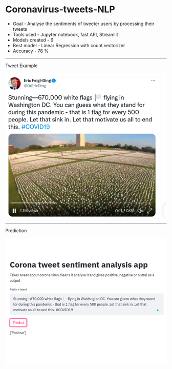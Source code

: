 # Coronavirus-tweets-NLP
- Goal - Analyse the sentiments of tweeter users by processing their tweets
- Tools used - Jupyter notebook, fast API, Streamlit
- Models created - 6
- Best model - Linear Regression with count vectorizer
- Accuracy - 78 %

---
Tweet Example

![TweetExample](/Data/Screenshot%20from%202021-09-20%2011-37-44.png)

****
Prediction

![Prediction](/Data/Screenshot%20from%202021-09-22%2012-02-13.png)
